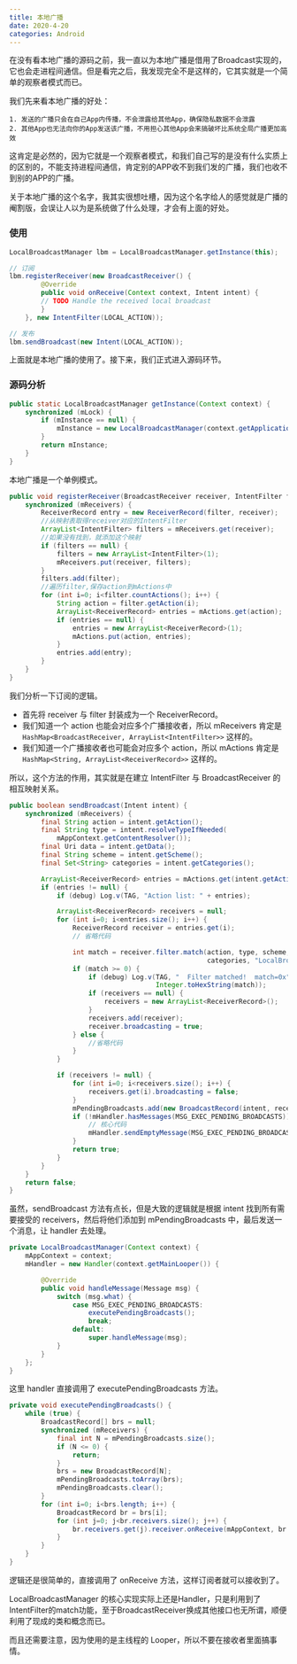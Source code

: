 ```yaml
---
title: 本地广播
date: 2020-4-20
categories: Android
---
```




在没有看本地广播的源码之前，我一直以为本地广播是借用了Broadcast实现的，它也会走进程间通信。但是看完之后，我发现完全不是这样的，它其实就是一个简单的观察者模式而已。

我们先来看本地广播的好处：

```
1. 发送的广播只会在自己App内传播，不会泄露给其他App，确保隐私数据不会泄露
2. 其他App也无法向你的App发送该广播，不用担心其他App会来搞破坏比系统全局广播更加高效
```

这肯定是必然的，因为它就是一个观察者模式，和我们自己写的是没有什么实质上的区别的，不能支持进程间通信，肯定别的APP收不到我们发的广播，我们也收不到别的APP的广播。

关于本地广播的这个名字，我其实很想吐槽，因为这个名字给人的感觉就是广播的阉割版，会误让人以为是系统做了什么处理，才会有上面的好处。



### 使用

```java
LocalBroadcastManager lbm = LocalBroadcastManager.getInstance(this);

// 订阅
lbm.registerReceiver(new BroadcastReceiver() {  
        @Override  
        public void onReceive(Context context, Intent intent) {  
        // TODO Handle the received local broadcast  
        }  
    }, new IntentFilter(LOCAL_ACTION));  

// 发布
lbm.sendBroadcast(new Intent(LOCAL_ACTION));  
```

上面就是本地广播的使用了。接下来，我们正式进入源码环节。



### 源码分析

```java
public static LocalBroadcastManager getInstance(Context context) {
    synchronized (mLock) {
        if (mInstance == null) {
            mInstance = new LocalBroadcastManager(context.getApplicationContext());
        }
        return mInstance;
    }
}
```

本地广播是一个单例模式。

```java
public void registerReceiver(BroadcastReceiver receiver, IntentFilter filter) {
    synchronized (mReceivers) {
        ReceiverRecord entry = new ReceiverRecord(filter, receiver);
        //从映射表取得receiver对应的IntentFilter
        ArrayList<IntentFilter> filters = mReceivers.get(receiver);
        //如果没有找到，就添加这个映射
        if (filters == null) {
            filters = new ArrayList<IntentFilter>(1);
            mReceivers.put(receiver, filters);
        }
        filters.add(filter);
        //遍历filter,保存action到mActions中
        for (int i=0; i<filter.countActions(); i++) {
            String action = filter.getAction(i);
            ArrayList<ReceiverRecord> entries = mActions.get(action);
            if (entries == null) {
                entries = new ArrayList<ReceiverRecord>(1);
                mActions.put(action, entries);
            }
            entries.add(entry);
        }
    }
}
```

我们分析一下订阅的逻辑。

- 首先将 receiver 与 filter 封装成为一个 ReceiverRecord。
- 我们知道一个 action 也能会对应多个广播接收者，所以 mReceivers 肯定是 `HashMap<BroadcastReceiver, ArrayList<IntentFilter>>` 这样的。
- 我们知道一个广播接收者也可能会对应多个 action，所以 mActions 肯定是 `HashMap<String, ArrayList<ReceiverRecord>>` 这样的。

所以，这个方法的作用，其实就是在建立 IntentFilter 与 BroadcastReceiver 的相互映射关系。



```java
public boolean sendBroadcast(Intent intent) {
    synchronized (mReceivers) {
        final String action = intent.getAction();
        final String type = intent.resolveTypeIfNeeded(
            mAppContext.getContentResolver());
        final Uri data = intent.getData();
        final String scheme = intent.getScheme();
        final Set<String> categories = intent.getCategories();

        ArrayList<ReceiverRecord> entries = mActions.get(intent.getAction());
        if (entries != null) {
            if (debug) Log.v(TAG, "Action list: " + entries);

            ArrayList<ReceiverRecord> receivers = null;
            for (int i=0; i<entries.size(); i++) {
                ReceiverRecord receiver = entries.get(i);
                // 省略代码

                int match = receiver.filter.match(action, type, scheme, data,
                                                  categories, "LocalBroadcastManager");
                if (match >= 0) {
                    if (debug) Log.v(TAG, "  Filter matched!  match=0x" +
                                     Integer.toHexString(match));
                    if (receivers == null) {
                        receivers = new ArrayList<ReceiverRecord>();
                    }
                    receivers.add(receiver);
                    receiver.broadcasting = true;
                } else {
                    //省略代码
                }
            }

            if (receivers != null) {
                for (int i=0; i<receivers.size(); i++) {
                    receivers.get(i).broadcasting = false;
                }
                mPendingBroadcasts.add(new BroadcastRecord(intent, receivers));
                if (!mHandler.hasMessages(MSG_EXEC_PENDING_BROADCASTS)) {
                    // 核心代码
                    mHandler.sendEmptyMessage(MSG_EXEC_PENDING_BROADCASTS);
                }
                return true;
            }
        }
    }
    return false;
}
```

虽然，sendBroadcast 方法有点长，但是大致的逻辑就是根据 intent 找到所有需要接受的 receivers，然后将他们添加到 mPendingBroadcasts 中，最后发送一个消息，让 handler 去处理。



```java
private LocalBroadcastManager(Context context) {
    mAppContext = context;
    mHandler = new Handler(context.getMainLooper()) {

        @Override
        public void handleMessage(Message msg) {
            switch (msg.what) {
                case MSG_EXEC_PENDING_BROADCASTS:
                    executePendingBroadcasts();
                    break;
                default:
                    super.handleMessage(msg);
            }
        }
    };
}
```

这里 handler 直接调用了 executePendingBroadcasts 方法。

```java
private void executePendingBroadcasts() {
    while (true) {
        BroadcastRecord[] brs = null;
        synchronized (mReceivers) {
            final int N = mPendingBroadcasts.size();
            if (N <= 0) {
                return;
            }
            brs = new BroadcastRecord[N];
            mPendingBroadcasts.toArray(brs);
            mPendingBroadcasts.clear();
        }
        for (int i=0; i<brs.length; i++) {
            BroadcastRecord br = brs[i];
            for (int j=0; j<br.receivers.size(); j++) {
                br.receivers.get(j).receiver.onReceive(mAppContext, br.intent);
            }
        }
    }
}
```

逻辑还是很简单的，直接调用了 onReceive 方法，这样订阅者就可以接收到了。

LocalBroadcastManager 的核心实现实际上还是Handler，只是利用到了IntentFilter的match功能，至于BroadcastReceiver换成其他接口也无所谓，顺便利用了现成的类和概念而已。

而且还需要注意，因为使用的是主线程的 Looper，所以不要在接收者里面搞事情。